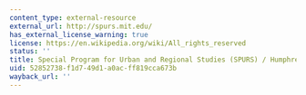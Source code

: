 ```yaml
---
content_type: external-resource
external_url: http://spurs.mit.edu/
has_external_license_warning: true
license: https://en.wikipedia.org/wiki/All_rights_reserved
status: ''
title: Special Program for Urban and Regional Studies (SPURS) / Humphrey Fellows
uid: 52852738-f1d7-49d1-a0ac-ff819cca673b
wayback_url: ''
---
```

